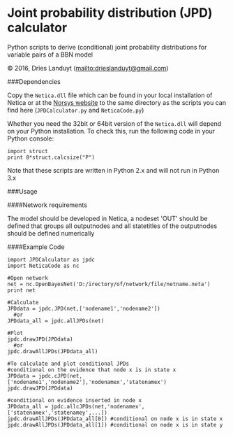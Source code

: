 # Joint probability distribution (JPD) calculator

Python scripts to derive (conditional) joint probability distributions for variable pairs of a BBN model

© 2016, Dries Landuyt (<mailto:drieslanduyt@gmail.com>)

###Dependencies

Copy the `Netica.dll` file which can be found in your local installation of Netica or at the [Norsys website](https://www.norsys.com) to the same directory as the scripts you can find here (`JPDCalculator.py` and `NeticaCode.py`)

Whether you need the 32bit or 64bit version of the `Netica.dll` will depend on your Python installation. To check this, run the following code in your Python console:

```
import struct
print 8*struct.calcsize("P")
```

Note that these scripts are written in Python 2.x and will not run in Python 3.x

###Usage

####Network requirements

The model should be developed in Netica, a nodeset 'OUT' should be defined that groups all outputnodes and all statetitles of the outputnodes should be defined numerically

####Example Code
```
import JPDCalculator as jpdc
import NeticaCode as nc

#Open network
net = nc.OpenBayesNet('D:/irectory/of/network/file/netname.neta')
print net

#Calculate
JPDdata = jpdc.JPD(net,['nodename1','nodename2'])
  #or
JPDdata_all = jpdc.allJPDs(net)

#Plot
jpdc.drawJPD(JPDdata)
  #or
jpdc.drawAllJPDs(JPDdata_all)

#To calculate and plot conditional JPDs 
#conditional on the evidence that node x is in state x
JPDdata = jpdc.cJPD(net,['nodename1','nodename2'],'nodenamex','statenamex')
jpdc.drawJPD(JPDdata)

#conditional on evidence inserted in node x
JPDdata_all = jpdc.allcJPDs(net,'nodenamex',['statenamex','statenamey',...])
jpdc.drawAllJPDs(JPDdata_all[0]) #conditional on node x is in state x
jpdc.drawAllJPDs(JPDdata_all[1]) #conditional on node x is in state y
```

